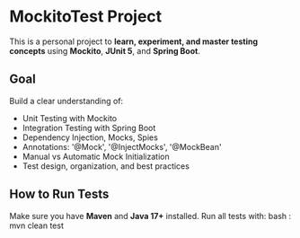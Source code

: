 # MockitoTest Project
This is a personal project to **learn, experiment, and master testing concepts** using **Mockito**, **JUnit 5**, and **Spring Boot**.

## Goal
Build a clear understanding of:
- Unit Testing with Mockito
- Integration Testing with Spring Boot
- Dependency Injection, Mocks, Spies
- Annotations: '@Mock', '@InjectMocks', '@MockBean'
- Manual vs Automatic Mock Initialization
- Test design, organization, and best practices

## How to Run Tests
Make sure you have **Maven** and **Java 17+** installed.
Run all tests with:
bash :  mvn clean test
